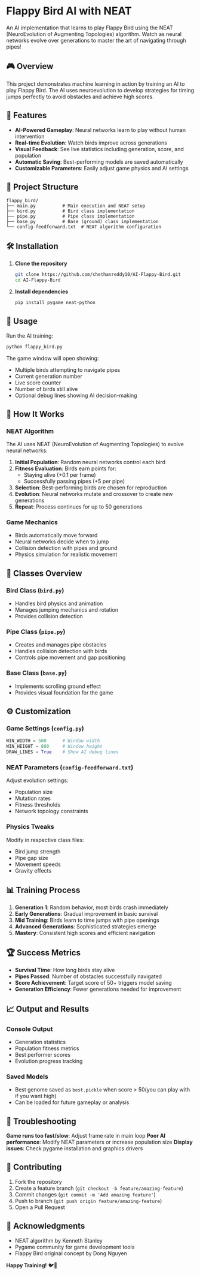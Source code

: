 # Flappy Bird AI with NEAT

An AI implementation that learns to play Flappy Bird using the NEAT (NeuroEvolution of Augmenting Topologies) algorithm. Watch as neural networks evolve over generations to master the art of navigating through pipes!

## 🎮 Overview

This project demonstrates machine learning in action by training an AI to play Flappy Bird. The AI uses neuroevolution to develop strategies for timing jumps perfectly to avoid obstacles and achieve high scores.



## 🚀 Features

- **AI-Powered Gameplay**: Neural networks learn to play without human intervention
- **Real-time Evolution**: Watch birds improve across generations
- **Visual Feedback**: See live statistics including generation, score, and population
- **Automatic Saving**: Best-performing models are saved automatically
- **Customizable Parameters**: Easily adjust game physics and AI settings

## 📁 Project Structure

```
flappy_bird/
├── main.py          # Main execution and NEAT setup
├── bird.py          # Bird class implementation
├── pipe.py          # Pipe class implementation
├── base.py          # Base (ground) class implementation
└── config-feedforward.txt  # NEAT algorithm configuration
```

## 🛠️ Installation

1. **Clone the repository**
   ```bash
   git clone https://github.com/chethanreddy10/AI-Flappy-Bird.git
   cd AI-Flappy-Bird
   ```

2. **Install dependencies**
   ```bash
   pip install pygame neat-python
   ```

## 🎯 Usage

Run the AI training:
```bash
python flappy_bird.py
```

The game window will open showing:
- Multiple birds attempting to navigate pipes
- Current generation number
- Live score counter
- Number of birds still alive
- Optional debug lines showing AI decision-making

## 🧠 How It Works

### NEAT Algorithm
The AI uses NEAT (NeuroEvolution of Augmenting Topologies) to evolve neural networks:

1. **Initial Population**: Random neural networks control each bird
2. **Fitness Evaluation**: Birds earn points for:
   - Staying alive (+0.1 per frame)
   - Successfully passing pipes (+5 per pipe)
3. **Selection**: Best-performing birds are chosen for reproduction
4. **Evolution**: Neural networks mutate and crossover to create new generations
5. **Repeat**: Process continues for up to 50 generations

### Game Mechanics
- Birds automatically move forward
- Neural networks decide when to jump
- Collision detection with pipes and ground
- Physics simulation for realistic movement

## 🎨 Classes Overview

### Bird Class (`bird.py`)
- Handles bird physics and animation
- Manages jumping mechanics and rotation
- Provides collision detection

### Pipe Class (`pipe.py`)
- Creates and manages pipe obstacles
- Handles collision detection with birds
- Controls pipe movement and gap positioning

### Base Class (`base.py`)
- Implements scrolling ground effect
- Provides visual foundation for the game

## ⚙️ Customization

### Game Settings (`config.py`)
```python
WIN_WIDTH = 500      # Window width
WIN_HEIGHT = 800     # Window height
DRAW_LINES = True    # Show AI debug lines
```

### NEAT Parameters (`config-feedforward.txt`)
Adjust evolution settings:
- Population size
- Mutation rates
- Fitness thresholds
- Network topology constraints

### Physics Tweaks
Modify in respective class files:
- Bird jump strength
- Pipe gap size
- Movement speeds
- Gravity effects

## 📊 Training Process

1. **Generation 1**: Random behavior, most birds crash immediately
2. **Early Generations**: Gradual improvement in basic survival
3. **Mid Training**: Birds learn to time jumps with pipe openings
4. **Advanced Generations**: Sophisticated strategies emerge
5. **Mastery**: Consistent high scores and efficient navigation

## 🏆 Success Metrics

- **Survival Time**: How long birds stay alive
- **Pipes Passed**: Number of obstacles successfully navigated
- **Score Achievement**: Target score of 50+ triggers model saving
- **Generation Efficiency**: Fewer generations needed for improvement

## 📈 Output and Results

### Console Output
- Generation statistics
- Population fitness metrics
- Best performer scores
- Evolution progress tracking

### Saved Models
- Best genome saved as `best.pickle` when score > 50(you can play with if you want high)
- Can be loaded for future gameplay or analysis

## 🔧 Troubleshooting

**Game runs too fast/slow**: Adjust frame rate in main loop
**Poor AI performance**: Modify NEAT parameters or increase population size
**Display issues**: Check pygame installation and graphics drivers

## 🤝 Contributing

1. Fork the repository
2. Create a feature branch (`git checkout -b feature/amazing-feature`)
3. Commit changes (`git commit -m 'Add amazing feature'`)
4. Push to branch (`git push origin feature/amazing-feature`)
5. Open a Pull Request



## 🙏 Acknowledgments

- NEAT algorithm by Kenneth Stanley
- Pygame community for game development tools
- Flappy Bird original concept by Dong Nguyen


**Happy Training!** 🐦🤖
